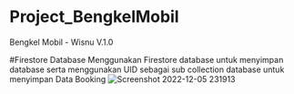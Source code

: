 # Project_BengkelMobil
Bengkel Mobil - Wisnu V.1.0

#Firestore Database
Menggunakan Firestore database untuk menyimpan database serta menggunakan UID sebagai sub collection database untuk menyimpan Data Booking
![Screenshot 2022-12-05 231913](https://user-images.githubusercontent.com/76994687/205687468-d33eff93-ec7e-4d71-aa4a-4c098a6c1cbc.jpg)
